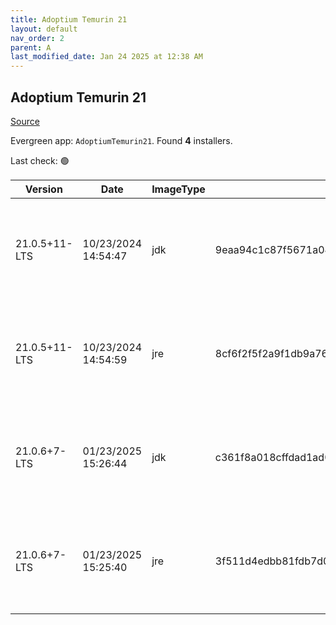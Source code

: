 ```yaml
---
title: Adoptium Temurin 21
layout: default
nav_order: 2
parent: A
last_modified_date: Jan 24 2025 at 12:38 AM
---
```


## Adoptium Temurin 21

[Source](https://adoptium.net/)

Evergreen app: `AdoptiumTemurin21`. Found **4** installers.

Last check: 🟢

| Version       | Date                | ImageType | Checksum                                                         | Size      | Architecture | Type | URI                                                                                                                                                                                                                                                                            |
| ------------- | ------------------- | --------- | ---------------------------------------------------------------- | --------- | ------------ | ---- | ------------------------------------------------------------------------------------------------------------------------------------------------------------------------------------------------------------------------------------------------------------------------------ |
| 21.0.5+11-LTS | 10/23/2024 14:54:47 | jdk       | 9eaa94c1c87f5671a04d4ff3f687bf2448ccae06f1b7928bf0c6ba2aec60e9b7 | 168353792 | ARM64        | msi  | [https://github.com/adoptium/temurin21-binaries/releases/download/jdk-21.0.5%2B11/OpenJDK21U-jdk_aarch64_windows_hotspot_21.0.5_11.msi](https://github.com/adoptium/temurin21-binaries/releases/download/jdk-21.0.5%2B11/OpenJDK21U-jdk_aarch64_windows_hotspot_21.0.5_11.msi) |
| 21.0.5+11-LTS | 10/23/2024 14:54:59 | jre       | 8cf6f2f5f2a9f1db9a76c1505200333016a0d0d9a8f30dcee4c76120f823e8d6 | 27693056  | ARM64        | msi  | [https://github.com/adoptium/temurin21-binaries/releases/download/jdk-21.0.5%2B11/OpenJDK21U-jre_aarch64_windows_hotspot_21.0.5_11.msi](https://github.com/adoptium/temurin21-binaries/releases/download/jdk-21.0.5%2B11/OpenJDK21U-jre_aarch64_windows_hotspot_21.0.5_11.msi) |
| 21.0.6+7-LTS  | 01/23/2025 15:26:44 | jdk       | c361f8a018cffdad1ad0a0ce3e5032fc7314dec3f73642dc626a6121d487008b | 179159040 | x64          | msi  | [https://github.com/adoptium/temurin21-binaries/releases/download/jdk-21.0.6%2B7/OpenJDK21U-jdk_x64_windows_hotspot_21.0.6_7.msi](https://github.com/adoptium/temurin21-binaries/releases/download/jdk-21.0.6%2B7/OpenJDK21U-jdk_x64_windows_hotspot_21.0.6_7.msi)             |
| 21.0.6+7-LTS  | 01/23/2025 15:25:40 | jre       | 3f511d4edbb81fdb7d044cabede018b0823b2f277103f5f47e8c72b526e9c256 | 34988032  | x64          | msi  | [https://github.com/adoptium/temurin21-binaries/releases/download/jdk-21.0.6%2B7/OpenJDK21U-jre_x64_windows_hotspot_21.0.6_7.msi](https://github.com/adoptium/temurin21-binaries/releases/download/jdk-21.0.6%2B7/OpenJDK21U-jre_x64_windows_hotspot_21.0.6_7.msi)             |
